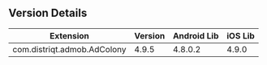 ## Version Details

| Extension | Version | Android Lib | iOS Lib |
| --- | --- | --- | --- |
| com.distriqt.admob.AdColony | 4.9.5 | 4.8.0.2 | 4.9.0 |
